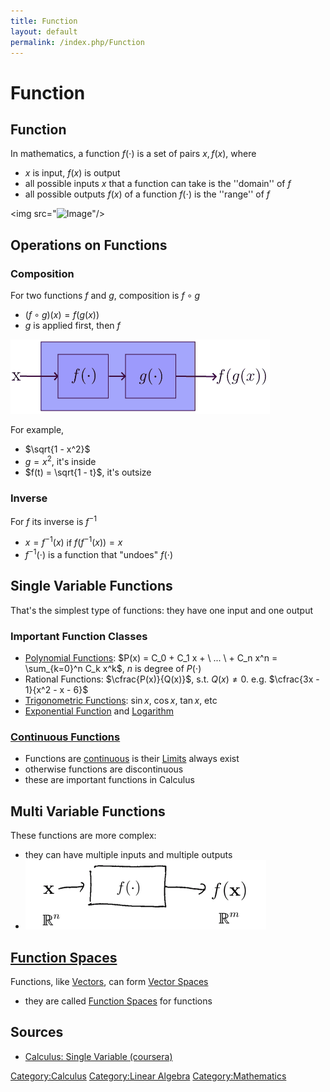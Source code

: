 ```yaml
---
title: Function
layout: default
permalink: /index.php/Function
---
```


# Function

## Function
In mathematics, a function $f(\cdot)$ is a set of pairs $x, f(x)$, where
- $x$ is input, $f(x)$ is output 
- all possible inputs $x$ that a function can take is the ''domain'' of $f$
- all possible outputs $f(x)$ of a function $f(\cdot)$ is the ''range'' of $f$

<img src="<img src="http://alexeygrigorev.com/wiki-figures/crs/calc/function.svg" alt="Image">"/>

## Operations on Functions
### Composition
For two functions $f$ and $g$, composition is $f \circ g$
- $(f \circ g) (x) = f(g(x))$
- $g$ is applied first, then $f$ 

<img src="https://raw.githubusercontent.com/alexeygrigorev/wiki-figures/master/crs/calc/composite.png" alt="Image">


For example, 
- $\sqrt{1 - x^2}$
- $g = x^2$, it's inside
- $f(t) = \sqrt{1 - t}$, it's outsize


### Inverse
For $f$ its inverse is $f^{-1}$
- $x = f^{-1}(x)$  if $f(f^{-1}(x)) = x$
- $f^{-1}(\cdot)$ is a function that "undoes" $f(\cdot)$



## Single Variable Functions
That's the simplest type of functions: they have one input and one output

### Important Function Classes
- [Polynomial Functions](Polynomial_Functions): $P(x) = C_0 + C_1 x + \ ... \ + C_n x^n = \sum_{k=0}^n C_k x^k$, $n$ is degree of $P(\cdot)$
- Rational Functions: $\cfrac{P(x)}{Q(x)}$, s.t. $Q(x) \ne 0$. e.g. $\cfrac{3x - 1}{x^2 - x - 6}$
- [Trigonometric Functions](Trigonometric_Functions): $\sin x$, $\cos x$, $\tan x$, etc
- [Exponential Function](Exponential_Function) and [Logarithm](Logarithm)

### [Continuous Functions](Continuous_Functions)
- Functions are [continuous](Continuous_Functions) is their [Limits](Limits) always exist
- otherwise functions are discontinuous 
- these are important functions in Calculus


## Multi Variable Functions
These functions are more complex:
- they can have multiple inputs and multiple outputs
- <img src="https://raw.githubusercontent.com/alexeygrigorev/wiki-figures/master/crs/calc/function-multi.png" alt="Image">

## [Function Spaces](Function_Spaces)
Functions, like [Vectors](Vectors), can form [Vector Spaces](Vector_Spaces)
- they are called [Function Spaces](Function_Spaces) for functions


## Sources
- [Calculus: Single Variable (coursera)](Calculus__Single_Variable_(coursera))

[Category:Calculus](Category_Calculus)
[Category:Linear Algebra](Category_Linear_Algebra)
[Category:Mathematics](Category_Mathematics)